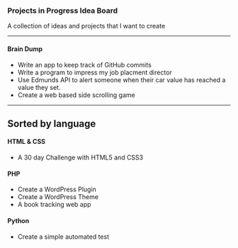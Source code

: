 ### Projects in Progress Idea Board
A collection of ideas and projects that I want to create
***

#### Brain Dump
* Write an app to keep track of GitHub commits
* Write a program to impress my job placment director 
* Use Edmunds API to alert someone when their car value has reached a value they set.
* Create a web based side scrolling game

***

## Sorted by language
 
#### HTML & CSS
* A 30 day Challenge with HTML5 and CSS3

#### PHP
* Create a WordPress Plugin
* Create a WordPress Theme
* A book tracking web app

#### Python
* Create a simple automated test


